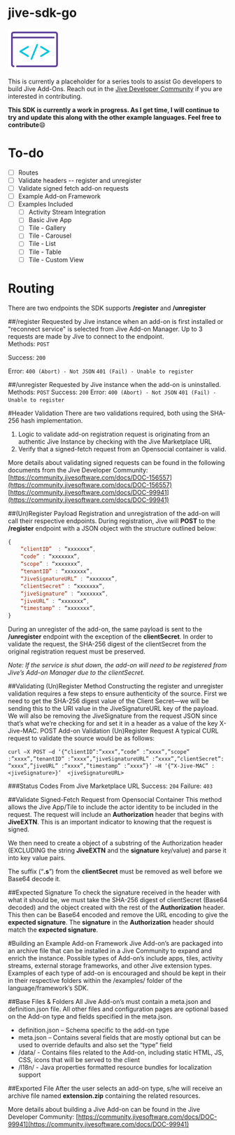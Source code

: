 # jive-sdk-go
![Alt](/dev_logo.png "Jive Developer Logo")

This is currently a placeholder for a series tools to assist Go developers to build Jive Add-Ons. Reach out in the [Jive Developer Community](community.jivesoftware.com/community/developer) if you are interested in contributing.

**This SDK is currently a work in progress.  As I get time, I will continue to try and update this along with the other example languages. Feel free to contribute**:smile:

# To-do
- [ ] Routes
- [ ] Validate headers -- register and unregister
- [ ] Validate signed fetch add-on requests
- [ ] Example Add-on Framework
- [ ] Examples Included
  - [ ] Activity Stream Integration
  - [ ] Basic Jive App
  - [ ] Tile - Gallery
  - [ ] Tile - Carousel
  - [ ] Tile - List
  - [ ] Tile - Table
  - [ ] Tile - Custom View

# Routing
There are two endpoints the SDK supports **/register** and **/unregister**

##/register
Requested by Jive instance when an add-on is first installed or "reconnect service" is selected from Jive Add-on Manager. Up to 3 requests are made by Jive to connect to the endpoint.  
Methods: `POST`

Success: `200`

Error:
  `400 (Abort) - Not JSON`
  `401 (Fail) - Unable to register`

##/unregister
Requested by Jive instance when the add-on is uninstalled.
Methods: `POST`
Success: `200`
Error:
  `400 (Abort) - Not JSON`
  `401 (Fail) - Unable to register`

#Header Validation
There are two validations required, both using the SHA-256 hash implementation.

1. Logic to validate add-on registration request is originating from an authentic Jive Instance by checking with the Jive Marketplace URL
2. Verify that a signed-fetch request from an Opensocial container is valid.

More details about validating signed requests can be found in the following documents from the Jive Developer Community:
[https://community.jivesoftware.com/docs/DOC-156557](https://community.jivesoftware.com/docs/DOC-156557)
[https://community.jivesoftware.com/docs/DOC-99941](https://community.jivesoftware.com/docs/DOC-99941)

##(Un)Register Payload
Registration and unregistration of the add-on will call their respective endpoints. During registration, Jive will **POST** to the **/register** endpoint with a JSON object with the structure outlined below:

```javascript
{
	“clientID”  : “xxxxxxx”,
	“code” : “xxxxxxx”,
	“scope” : “xxxxxxx”,
	“tenantID” : “xxxxxxx”,
	“JiveSignatureURL” : “xxxxxxx”,
	“clientSecret” : “xxxxxxx”,
	“jiveSignature” : “xxxxxxx”,
	“jiveURL” : “xxxxxxx”,
	“timestamp” : “xxxxxxx”,
}
```

During an unregister of the add-on, the same payload is sent to the **/unregister** endpoint with the exception of the **clientSecret**. In order to validate the request, the SHA-256 digest of the clientSecret from the original registration request must be preserved.

*Note: If the service is shut down, the add-on will need to be registered from Jive’s Add-on Manager due to the clientSecret.*

##Validating (Un)Register Method
Constructing the register and unregister validation requires a few steps to ensure authenticity of the source. First we need to get the SHA-256 digest value of the Client Secret—we will be sending this to the URI value in the JiveSignatureURL key of the payload. We will also be removing the JiveSignature from the request JSON since that’s what we’re checking for and set it in a header as a value of the key X-Jive-MAC.
POST Add-on Validation (Un)Register Request
A typical CURL request to validate the source would be as follows:
```
curl –X POST –d ‘{“clientID”:”xxxx”,”code” :”xxxx”,”scope” :”xxxx”,”tenantID” :”xxxx”,”jiveSignatureURL” :”xxxx”,”clientSecret”: ”xxxx”,”jiveURL” :”xxxx”,”timestamp” :”xxxx”}’ –H ‘{“X-Jive-MAC” : <jiveSignature>}’  <jiveSignatureURL>
```

###Status Codes From Jive Marketplace URL
Success: `204`
Failure: `403`

##Validate Signed-Fetch Request from Opensocial Container
This method allows the Jive App/Tile to include the actor identity to be included in the request. The request will include an **Authorization** header that begins with **JiveEXTN**. This is an important indicator to knowing that the request is signed.

We then need to create a object of a substring of the Authorization header (EXCLUDING the string **JiveEXTN** and the **signature** key/value) and parse it into key value pairs.

The suffix (“**.s**”) from the **clientSecret** must be removed as well before we Base64 decode it.

##Expected Signature
To check the signature received in the header with what it should be, we must take the SHA-256 digest of clientSecret (Base64 decoded) and the object created with the rest of the **Authorization** header. This then can be Base64 encoded and remove the URL encoding to give the **expected signature**. The **signature** in the **Authorization** header should match the **expected signature**.

#Building an Example Add-on Framework
Jive Add-on’s are packaged into an archive file that can be installed in a Jive Community to expand and enrich the instance. Possible types of Add-on’s include apps, tiles, activity streams, external storage frameworks, and other Jive extension types. Examples of each type of add-on is encouraged and should be kept in their in their respective folders within the /examples/ folder of the language/framework’s SDK.

##Base Files & Folders
All Jive Add-on’s must contain a meta.json and definition.json file. All other files and configuration pages are optional based on the Add-on type and fields specified in the meta.json.
- definition.json – Schema specific to the add-on type
- meta.json – Contains several fields that are mostly optional but can be used to override defaults and also set the “type” field
- /data/ - Contains files related to the Add-on, including static HTML, JS, CSS, icons that will be served to the client
- /l18n/ - Java properties formatted resource bundles for localization support

##Exported File
After the user selects an add-on type, s/he will receive an archive file named **extension.zip** containing the related resources.

More details about building a Jive Add-on can be found in the Jive Developer Community:
[https://community.jivesoftware.com/docs/DOC-99941](https://community.jivesoftware.com/docs/DOC-99941)

